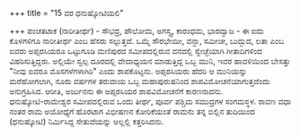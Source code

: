 +++
title = "15 ವರ ಧನುಷ್ಕೋಟಿಯಲಿ"

+++
ಪಂಚತಟಾಕ (ನಾರೀತೀರ್ಥ) - ಸೌಭದ್ರ, ಪೌಲೋಮ, ಅಗಸ್ತ್ಯ, ಕಾರಂಧಮ, ಭಾರದ್ವಾಜ - ಈ ಐದು ಕೊಳಗಳಿಗೂ ನಾರೀತೀರ್ಥ ಎಂಬ ಹೆಸರು ಸಲ್ಲುತ್ತದೆ. ಒಮ್ಮೆ ಸೌರಭೇಯೀ, ವನ್ದಾ, ಸಮೀಚೀ, ಬುದ್ಬುದ, ಲತಾ ಎಂಬ ಐವರು ಅಪ್ಸರಸಿಯರೂ ಒಟ್ಟುಗೂಡಿ ಮಣಿಪುರದ ಸಮೀಪದಲ್ಲಿರುವ ವನದಲ್ಲಿ ಸ್ವೇಚ್ಛೆಯಾಗಿ ಗೀತಾದಿಗಳಿಂದ ವಿಹರಿಸುತ್ತಿದ್ದರು. ಅಲ್ಲಿಯೇ ಸ್ವಲ್ಪ ದೂರದಲ್ಲಿ ವೇದಾಧ್ಯಯನ ಮಾಡುತ್ತಿದ್ದ ಒಬ್ಬ ಮುನಿ, ಇವರ ಹಾವಳಿಯಿಂದ ಬೇಸತ್ತು "ನೀವು ಐವರೂ ಮೊಸಗಳೆಗಳಾಗಿರಿ" ಎಂದು ಶಾಪಕೊಟ್ಟನು. ಅಪ್ಸರಸಿಯರು ಹೆದರಿ ಆ ಮುನಿಯನ್ನು ಮರೆಹೋಗಲಾಗಿ, ನೂರು ವರ್ಷಗಳ ತರುವಾಯ ಒಬ್ಬ ಮಹಾಪುರುಷನಿಂದ ಶಾಪವಿಮೋಚನೆಯಾಗುತ್ತದೆಂದು ಅನುಗ್ರಹಿಸಿದ. ಆರೀತಿ, ಅರ್ಜುನನು ಈ ಅಪ್ಸರಸಿಯರ ಶಾಪವಿಮೋಚನೆಗೆ ಕಾರಣನಾದನು.  
ಧನುಷ್ಕೋಟಿ-ರಾಮೇಶ್ವರ ಸಮೀಪದಲ್ಲಿರುವ ಒಂದು ತೀರ್ಥ, ಪೂರ್ವ ಪಶ್ಚಿಮ ಸಮುದ್ರಗಳ ಸಂಗಮಸ್ಥಳ. ರಾವಣ ವಧಾ ನಂತರ ರಾಮ ಅಯೋಧ್ಯೆಗೆ ಹೊರಟಾಗ ವಿಭೀಷಣನ ಕೋರಿಕೆಯಂತೆ ರಾಮನು ತನ್ನ ಬಿಲ್ಲಿನ ತುದಿಯಿಂದ (ಧನುಷ್ಕೋಟಿ) ನಿರ್ಮಿಸಿದ್ದ ಸೇತುವೆಯನ್ನು ಅಲ್ಲಲ್ಲಿ ಕತ್ತರಿಸಿದನು.